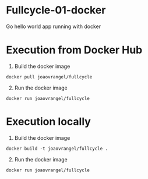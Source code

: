 # Fullcycle-01-docker
Go hello world app running with docker

# Execution from Docker Hub
1. Build the docker image
```
docker pull joaovrangel/fullcycle
```

2. Run the docker image
```
docker run joaovrangel/fullcycle
```

# Execution locally
1. Build the docker image
```
docker build -t joaovrangel/fullcycle .
```

2. Run the docker image
```
docker run joaovrangel/fullcycle
```
